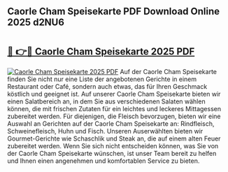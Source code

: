 ## Caorle Cham Speisekarte PDF Download Online 2025 d2NU6

# <h2><a href="http://gc95w4.nevu.top/?p=Caorle+Cham+Speisekarte">🔗 👉🔴 Caorle Cham Speisekarte 2025 PDF</a></h2>

[![Caorle Cham Speisekarte 2025 PDF](https://i.imgur.com/dBaPXMq.png)](http://gc95w4.nevu.top/?p=Caorle+Cham+Speisekarte)
Auf der Caorle Cham Speisekarte finden Sie nicht nur eine Liste der angebotenen Gerichte in einem Restaurant oder Café, sondern auch etwas, das für Ihren Geschmack köstlich und geeignet ist. Auf unserer Caorle Cham Speisekarte bieten wir einen Salatbereich an, in dem Sie aus verschiedenen Salaten wählen können, die mit frischen Zutaten für ein leichtes und leckeres Mittagessen zubereitet werden. Für diejenigen, die Fleisch bevorzugen, bieten wir eine Auswahl an Gerichten auf der Caorle Cham Speisekarte an: Rindfleisch, Schweinefleisch, Huhn und Fisch. Unseren Auserwählten bieten wir Gourmet-Gerichte wie Schaschlik und Steak an, die auf einem alten Feuer zubereitet werden. Wenn Sie sich nicht entscheiden können, was Sie von der Caorle Cham Speisekarte wünschen, ist unser Team bereit zu helfen und Ihnen einen angenehmen und komfortablen Service zu bieten.
